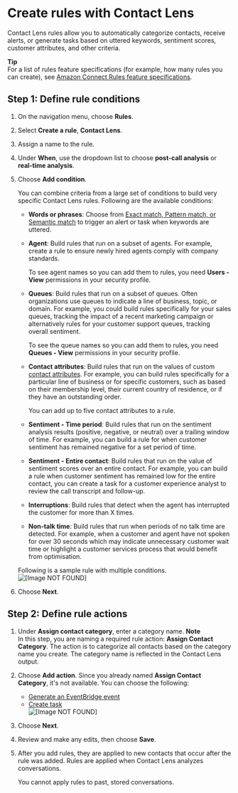 # Create rules with Contact Lens<a name="build-rules-for-contact-lens"></a>

Contact Lens rules allow you to automatically categorize contacts, receive alerts, or generate tasks based on uttered keywords, sentiment scores, customer attributes, and other criteria\. 

**Tip**  
For a list of rules feature specifications \(for example, how many rules you can create\), see [Amazon Connect Rules feature specifications](feature-limits.md#rules-feature-specs)\.

## Step 1: Define rule conditions<a name="rule-conditions"></a>

1. On the navigation menu, choose **Rules**\.

1. Select **Create a rule**, **Contact Lens**\.

1. Assign a name to the rule\.

1. Under **When**, use the dropdown list to choose **post\-call analysis** or **real\-time analysis**\.

1. Choose **Add condition**\. 

   You can combine criteria from a large set of conditions to build very specific Contact Lens rules\. Following are the available conditions: 
   + **Words or phrases**: Choose from [Exact match, Pattern match, or Semantic match](exact-match-pattern-match-semantic-match.md) to trigger an alert or task when keywords are uttered\.
   + **Agent**: Build rules that run on a subset of agents\. For example, create a rule to ensure newly hired agents comply with company standards\.

     To see agent names so you can add them to rules, you need **Users \- View** permissions in your security profile\. 
   + **Queues**: Build rules that run on a subset of queues\. Often organizations use queues to indicate a line of business, topic, or domain\. For example, you could build rules specifically for your sales queues, tracking the impact of a recent marketing campaign or alternatively rules for your customer support queues, tracking overall sentiment\.

     To see the queue names so you can add them to rules, you need **Queues \- View** permissions in your security profile\. 
   + **Contact attributes**: Build rules that run on the values of custom [contact attributes](what-is-a-contact-attribute.md)\. For example, you can build rules specifically for a particular line of business or for specific customers, such as based on their membership level, their current country of residence, or if they have an outstanding order\. 

     You can add up to five contact attributes to a rule\.
   + **Sentiment \- Time period**: Build rules that run on the sentiment analysis results \(positive, negative, or neutral\) over a trailing window of time\. For example, you can build a rule for when customer sentiment has remained negative for a set period of time\.
   + **Sentiment \- Entire contact**: Build rules that run on the value of sentiment scores over an entire contact\. For example, you can build a rule when customer sentiment has remained low for the entire contact, you can create a task for a customer experience analyst to review the call transcript and follow\-up\.
   + **Interruptions**: Build rules that detect when the agent has interrupted the customer for more than X times\. 
   + **Non\-talk time**: Build rules that run when periods of no talk time are detected\. For example, when a customer and agent have not spoken for over 30 seconds which may indicate unnecessary customer wait time or highlight a customer services process that would benefit from optimisation\. 

   Following is a sample rule with multiple conditions\.  
![\[Image NOT FOUND\]](http://docs.aws.amazon.com/connect/latest/adminguide/images/contact-lens-rules-conditions.png)

1. Choose **Next**\.

## Step 2: Define rule actions<a name="rule-actions"></a>

1. Under **Assign contact category**, enter a category name\.
**Note**  
In this step, you are naming a required rule action: **Assign Contact Category**\. The action is to categorize all contacts based on the category name you create\. The category name is reflected in the Contact Lens output\. 

1. Choose **Add action**\. Since you already named **Assign Contact Category**, it's not available\. You can choose the following:
   + [Generate an EventBridge event](contact-lens-rules-eventbridge-event.md)
   + [Create task](contact-lens-rules-create-task.md)  
![\[Image NOT FOUND\]](http://docs.aws.amazon.com/connect/latest/adminguide/images/contact-lens-add-action-no-wisdom.png)

1. Choose **Next**\.

1. Review and make any edits, then choose **Save**\. 

1. After you add rules, they are applied to new contacts that occur after the rule was added\. Rules are applied when Contact Lens analyzes conversations\.

   You cannot apply rules to past, stored conversations\. 